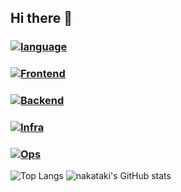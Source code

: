 ## Hi there 👋 

### [![language](https://skillicons.dev/icons?i=ts,js,perl,go,php,c,html,css)](https://skillicons.dev)
### [![Frontend](https://skillicons.dev/icons?i=react,tailwind,vitest,threejs)](https://skillicons.dev)
### [![Backend](https://skillicons.dev/icons?i=next,prisma,fastapi,laravel,nginx)](https://skillicons.dev)
### [![Infra](https://skillicons.dev/icons?i=cloudflare,firebase,supabase,netlify,githubactions,aws,mysql)](https://skillicons.dev)
### [![Ops](https://skillicons.dev/icons?i=sentry,githubactions)](https://skillicons.dev)

![Top Langs](https://github-readme-stats-beta-jet-19.vercel.app/api/top-langs/?username=nakataki17&count_private=true)
![nakataki's GitHub stats](https://github-readme-stats-beta-jet-19.vercel.app/api?username=nakataki17&count_private=true&show_icons=true)


<!-- 
**nakataki17/nakataki17** is a ✨ _special_ ✨ repository because its `README.md` (this file) appears on your GitHub profile.

Here are some ideas to get you started:

- 🔭 I’m currently working on ...
- 🌱 I’m currently learning ...
- 👯 I’m looking to collaborate on ...
- 🤔 I’m looking for help with ...
- 💬 Ask me about ...
- 📫 How to reach me: ...
- 😄 Pronouns: ...
- ⚡ Fun fact: ...
-->
